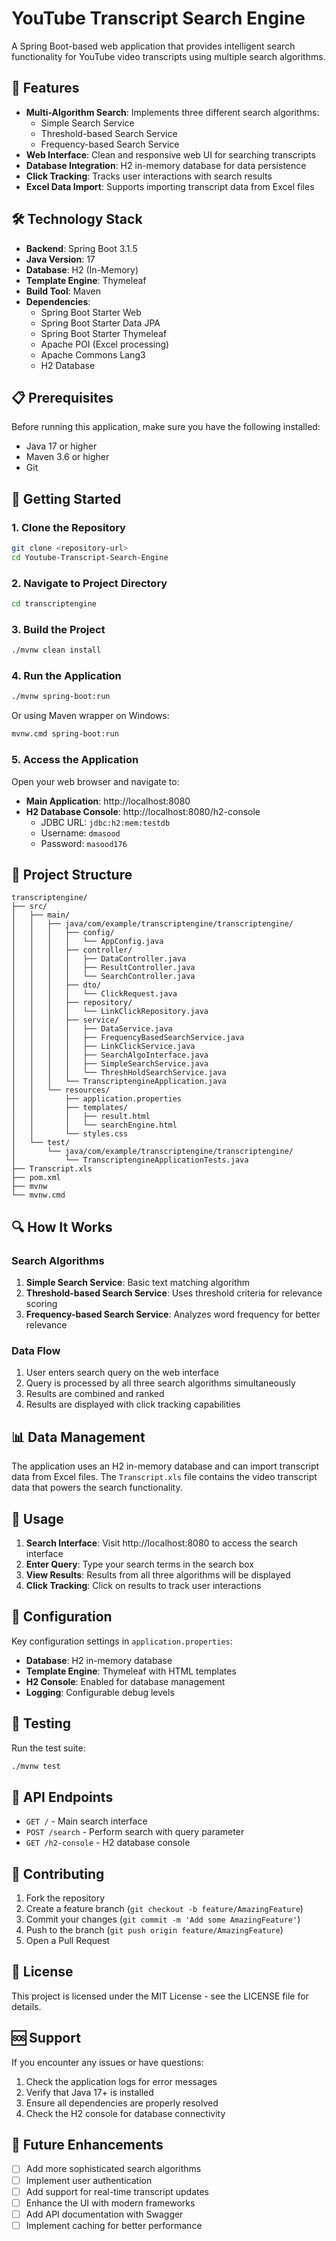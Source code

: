 # YouTube Transcript Search Engine

A Spring Boot-based web application that provides intelligent search functionality for YouTube video transcripts using multiple search algorithms.

## 🚀 Features

- **Multi-Algorithm Search**: Implements three different search algorithms:
  - Simple Search Service
  - Threshold-based Search Service
  - Frequency-based Search Service
- **Web Interface**: Clean and responsive web UI for searching transcripts
- **Database Integration**: H2 in-memory database for data persistence
- **Click Tracking**: Tracks user interactions with search results
- **Excel Data Import**: Supports importing transcript data from Excel files

## 🛠️ Technology Stack

- **Backend**: Spring Boot 3.1.5
- **Java Version**: 17
- **Database**: H2 (In-Memory)
- **Template Engine**: Thymeleaf
- **Build Tool**: Maven
- **Dependencies**:
  - Spring Boot Starter Web
  - Spring Boot Starter Data JPA
  - Spring Boot Starter Thymeleaf
  - Apache POI (Excel processing)
  - Apache Commons Lang3
  - H2 Database

## 📋 Prerequisites

Before running this application, make sure you have the following installed:

- Java 17 or higher
- Maven 3.6 or higher
- Git

## 🚀 Getting Started

### 1. Clone the Repository

```bash
git clone <repository-url>
cd Youtube-Transcript-Search-Engine
```

### 2. Navigate to Project Directory

```bash
cd transcriptengine
```

### 3. Build the Project

```bash
./mvnw clean install
```

### 4. Run the Application

```bash
./mvnw spring-boot:run
```

Or using Maven wrapper on Windows:

```bash
mvnw.cmd spring-boot:run
```

### 5. Access the Application

Open your web browser and navigate to:
- **Main Application**: http://localhost:8080
- **H2 Database Console**: http://localhost:8080/h2-console
  - JDBC URL: `jdbc:h2:mem:testdb`
  - Username: `dmasood`
  - Password: `masood176`

## 📁 Project Structure

```
transcriptengine/
├── src/
│   ├── main/
│   │   ├── java/com/example/transcriptengine/transcriptengine/
│   │   │   ├── config/
│   │   │   │   └── AppConfig.java
│   │   │   ├── controller/
│   │   │   │   ├── DataController.java
│   │   │   │   ├── ResultController.java
│   │   │   │   └── SearchController.java
│   │   │   ├── dto/
│   │   │   │   └── ClickRequest.java
│   │   │   ├── repository/
│   │   │   │   └── LinkClickRepository.java
│   │   │   ├── service/
│   │   │   │   ├── DataService.java
│   │   │   │   ├── FrequencyBasedSearchService.java
│   │   │   │   ├── LinkClickService.java
│   │   │   │   ├── SearchAlgoInterface.java
│   │   │   │   ├── SimpleSearchService.java
│   │   │   │   └── ThreshHoldSearchService.java
│   │   │   └── TranscriptengineApplication.java
│   │   └── resources/
│   │       ├── application.properties
│   │       ├── templates/
│   │       │   ├── result.html
│   │       │   └── searchEngine.html
│   │       └── styles.css
│   └── test/
│       └── java/com/example/transcriptengine/transcriptengine/
│           └── TranscriptengineApplicationTests.java
├── Transcript.xls
├── pom.xml
├── mvnw
└── mvnw.cmd
```

## 🔍 How It Works

### Search Algorithms

1. **Simple Search Service**: Basic text matching algorithm
2. **Threshold-based Search Service**: Uses threshold criteria for relevance scoring
3. **Frequency-based Search Service**: Analyzes word frequency for better relevance

### Data Flow

1. User enters search query on the web interface
2. Query is processed by all three search algorithms simultaneously
3. Results are combined and ranked
4. Results are displayed with click tracking capabilities

## 📊 Data Management

The application uses an H2 in-memory database and can import transcript data from Excel files. The `Transcript.xls` file contains the video transcript data that powers the search functionality.

## 🎯 Usage

1. **Search Interface**: Visit http://localhost:8080 to access the search interface
2. **Enter Query**: Type your search terms in the search box
3. **View Results**: Results from all three algorithms will be displayed
4. **Click Tracking**: Click on results to track user interactions

## 🔧 Configuration

Key configuration settings in `application.properties`:

- **Database**: H2 in-memory database
- **Template Engine**: Thymeleaf with HTML templates
- **H2 Console**: Enabled for database management
- **Logging**: Configurable debug levels

## 🧪 Testing

Run the test suite:

```bash
./mvnw test
```

## 📝 API Endpoints

- `GET /` - Main search interface
- `POST /search` - Perform search with query parameter
- `GET /h2-console` - H2 database console

## 🤝 Contributing

1. Fork the repository
2. Create a feature branch (`git checkout -b feature/AmazingFeature`)
3. Commit your changes (`git commit -m 'Add some AmazingFeature'`)
4. Push to the branch (`git push origin feature/AmazingFeature`)
5. Open a Pull Request

## 📄 License

This project is licensed under the MIT License - see the LICENSE file for details.

## 🆘 Support

If you encounter any issues or have questions:

1. Check the application logs for error messages
2. Verify that Java 17+ is installed
3. Ensure all dependencies are properly resolved
4. Check the H2 console for database connectivity

## 🔮 Future Enhancements

- [ ] Add more sophisticated search algorithms
- [ ] Implement user authentication
- [ ] Add support for real-time transcript updates
- [ ] Enhance the UI with modern frameworks
- [ ] Add API documentation with Swagger
- [ ] Implement caching for better performance 